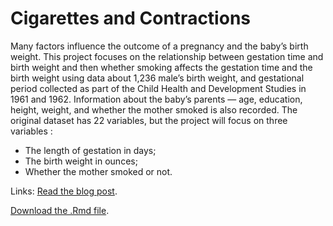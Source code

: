 # Cigarettes and Contractions

Many factors influence the outcome of a pregnancy and the baby’s birth weight. This project focuses on the relationship between gestation time and birth weight and then whether smoking affects the gestation time and the birth weight using data about 1,236 male’s birth weight, and gestational period collected as part of the Child Health and Development Studies in 1961 and 1962.
Information about the baby’s parents — age, education, height, weight, and whether the mother smoked is also recorded. The original dataset has 22 variables, but the project will focus on three variables :

- The length of gestation in days;
- The birth weight in ounces;
- Whether the mother smoked or not.

Links:
[Read the blog post](https://maevassi.github.io/mini-project1/maeva_assi_cigarettes_and_contractions.html).

[Download the .Rmd file](https://maevassi.github.io/mini-project1/maeva_assi_cigarettes_and_contractions.Rmd).
